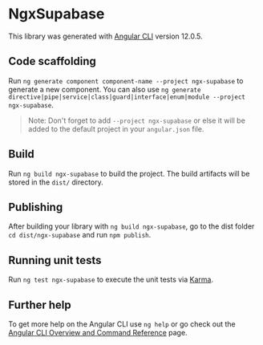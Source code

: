 # NgxSupabase

This library was generated with [Angular CLI](https://github.com/angular/angular-cli) version 12.0.5.

## Code scaffolding

Run `ng generate component component-name --project ngx-supabase` to generate a new component. You can also use `ng generate directive|pipe|service|class|guard|interface|enum|module --project ngx-supabase`.
> Note: Don't forget to add `--project ngx-supabase` or else it will be added to the default project in your `angular.json` file. 

## Build

Run `ng build ngx-supabase` to build the project. The build artifacts will be stored in the `dist/` directory.

## Publishing

After building your library with `ng build ngx-supabase`, go to the dist folder `cd dist/ngx-supabase` and run `npm publish`.

## Running unit tests

Run `ng test ngx-supabase` to execute the unit tests via [Karma](https://karma-runner.github.io).

## Further help

To get more help on the Angular CLI use `ng help` or go check out the [Angular CLI Overview and Command Reference](https://angular.io/cli) page.
